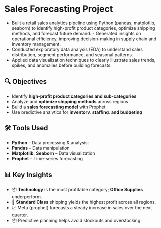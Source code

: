 # Sales Forecasting Project
- Built a retail sales analytics pipeline using Python (pandas, matplotlib, seaborn) to identify high-profit product categories, optimize shipping methods, and forecast future demand. - Generated insights on operational efficiency, improving decision-making in supply chain and inventory management.
- Conducted exploratory data analysis (EDA) to understand sales distribution, segment performance, and seasonal patterns.
- Applied data visualization techniques to clearly illustrate sales trends, spikes, and anomalies before building forecasts.
  
## 🔍 Objectives

- Identify **high-profit product categories and sub-categories**
- Analyze and **optimize shipping methods** across regions
- Build a **sales forecasting model** with Prophet
- Use predictive analytics for **inventory, staffing, and budgeting**

## 🛠️ Tools Used

- **Python** – Data processing & analysis:
- **Pandas** – Data manipulation
- **Matplotlib**, **Seaborn** – Data visualization
- **Prophet** – Time-series forecasting

## 📊 Key Insights

- 📦 **Technology** is the most profitable category; **Office Supplies** underperform.
- 🚚 **Standard Class** shipping yields the highest profit across all regions.
- 📈 Meta (prophet) forecasts a steady increase in sales over the next quarter.
- 📦 Predictive planning helps avoid stockouts and overstocking.

